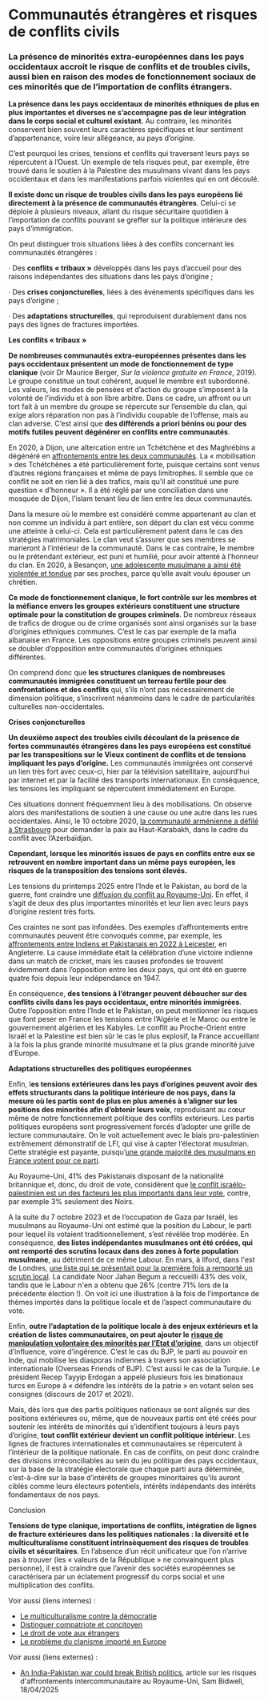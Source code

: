 # Communautés étrangères et risques de conflits civils

### La présence de minorités extra-européennes dans les pays occidentaux accroit le risque de conflits et de troubles civils, aussi bien en raison des modes de fonctionnement sociaux de ces minorités que de l’importation de conflits étrangers.

**La présence dans les pays occidentaux de minorités ethniques de plus en plus importantes et diverses ne s’accompagne pas de leur intégration dans le corps social et culturel existant**. Au contraire, les minorités conservent bien souvent leurs caractères spécifiques et leur sentiment d’appartenance, voire leur allégeance, au pays d’origine.

C’est pourquoi les crises, tensions et conflits qui traversent leurs pays se répercutent à l’Ouest. Un exemple de tels risques peut, par exemple, être trouvé dans le soutien à la Palestine des musulmans vivant dans les pays occidentaux et dans les manifestations parfois violentes qui en ont découlé.

**Il existe donc un risque de troubles civils dans les pays européens lié directement à la présence de communautés étrangères**. Celui-ci se déploie à plusieurs niveaux, allant du risque sécuritaire quotidien à l’importation de conflits pouvant se greffer sur la politique intérieure des pays d’immigration.

On peut distinguer trois situations liées à des conflits concernant les communautés étrangères :

·       Des **conflits « tribaux »** développés dans les pays d’accueil pour des raisons indépendantes des situations dans les pays d’origine ;

·       Des **crises conjoncturelles**, liées à des événements spécifiques dans les pays d’origine ;

·       Des **adaptations structurelles**, qui reproduisent durablement dans nos pays des lignes de fractures importées.



**Les conflits « tribaux »**

**De nombreuses communautés extra-européennes présentes dans les pays occidentaux présentent un mode de fonctionnement de type clanique** (voir Dr Maurice Berger, _Sur la violence gratuite en France_, 2019). Le groupe constitue un tout cohérent, auquel le membre est subordonné. Les valeurs, les modes de pensées et d’action du groupe s’imposent à la volonté de l’individu et à son libre arbitre. Dans ce cadre, un affront ou un tort fait à un membre du groupe se répercute sur l’ensemble du clan, qui exige alors réparation non pas à l’individu coupable de l’offense, mais au clan adverse. C’est ainsi que **des différends a priori bénins ou pour des motifs futiles peuvent dégénérer en conflits entre communautés**.

En 2020, à Dijon, une altercation entre un Tchétchène et des Maghrébins a dégénéré en [affrontements entre les deux communautés](https://www.marianne.net/societe/exclusif-dijon-entre-les-communautes-tchetchene-et-maghrebine-armistice-surrealiste-la). La « mobilisation » des Tchétchènes a été particulièrement forte, puisque certains sont venus d’autres régions françaises et même de pays limitrophes. Il semble que ce conflit ne soit en rien lié à des trafics, mais qu’il ait constitué une pure question « d’honneur ». Il a été réglé par une conciliation dans une mosquée de Dijon, l’islam tenant lieu de lien entre les deux communautés.

Dans la mesure où le membre est considéré comme appartenant au clan et non comme un individu à part entière, son départ du clan est vécu comme une atteinte à celui-ci. Cela est particulièrement patent dans le cas des stratégies matrimoniales. Le clan veut s’assurer que ses membres se marieront à l’intérieur de la communauté. Dans le cas contraire, le membre ou le prétendant extérieur, est puni et humilié, pour avoir attenté à l’honneur du clan. En 2020, à Besançon, [une adolescente musulmane a ainsi été violentée et tondue](https://www.lefigaro.fr/flash-actu/doubs-une-ado-musulmane-tondue-et-frappee-pour-avoir-voulu-se-marier-avec-son-petit-ami-chretien-20200821?utm_) par ses proches, parce qu’elle avait voulu épouser un chrétien.

**Ce mode de fonctionnement clanique, le fort contrôle sur les membres et la méfiance envers les groupes extérieurs constituent une structure optimale pour la constitution de groupes criminels**. De nombreux réseaux de trafics de drogue ou de crime organisés sont ainsi organisés sur la base d’origines ethniques communes. C’est le cas par exemple de la mafia albanaise en France. Les oppositions entre groupes criminels peuvent ainsi se doubler d’opposition entre communautés d’origines ethniques différentes.

On comprend donc que **les structures claniques de nombreuses communautés immigrées constituent un terreau fertile pour des confrontations et des conflits** qui, s’ils n’ont pas nécessairement de dimension politique, s’inscrivent néanmoins dans le cadre de particularités culturelles non-occidentales.



**Crises conjoncturelles**

**Un deuxième aspect des troubles civils découlant de la présence de fortes communautés étrangères dans les pays européens est constitué par les transpositions sur le Vieux continent de conflits et de tensions impliquant les pays d’origine.** Les communautés immigrées ont conservé un lien très fort avec ceux-ci, hier par la télévision satellitaire, aujourd’hui par internet et par la facilité des transports internationaux. En conséquence, les tensions les impliquant se répercutent immédiatement en Europe.

Ces situations donnent fréquemment lieu à des mobilisations. On observe alors des manifestations de soutien à une cause ou une autre dans les rues occidentales. Ainsi, le 10 octobre 2020, [la communauté arménienne a défilé à Strasbourg](https://www.francebleu.fr/infos/societe/strasbourg-un-millier-de-personnes-manifestent-pour-la-paix-au-haut-karabakh-1602340441) pour demander la paix au Haut-Karabakh, dans le cadre du conflit avec l’Azerbaïdjan.

**Cependant, lorsque les minorités issues de pays en conflits entre eux se retrouvent en nombre important dans un même pays européen, les risques de la transposition des tensions sont élevés.**

Les tensions du printemps 2025 entre l’Inde et le Pakistan, au bord de la guerre, font craindre une [diffusion du conflit au Royaume-Uni](https://knightsofthegreenshield.substack.com/p/an-india-pakistan-war-could-break). En effet, il s’agit de deux des plus importantes minorités et leur lien avec leurs pays d’origine restent très forts.

Ces craintes ne sont pas infondées. Des exemples d’affrontements entre communautés peuvent être convoqués comme, par exemple, les [affrontements entre Indiens et Pakistanais en 2022 à Leicester](https://www.theguardian.com/uk-news/2024/feb/08/unrest-leicester-muslim-hindu-revealed-britain-modi-india-2022), en Angleterre. La cause immédiate était la célébration d’une victoire indienne dans un match de cricket, mais les causes profondes se trouvent évidemment dans l’opposition entre les deux pays, qui ont été en guerre quatre fois depuis leur indépendance en 1947.

En conséquence, **des tensions à l’étranger peuvent déboucher sur des conflits civils dans les pays occidentaux, entre minorités immigrées**. Outre l’opposition entre l’Inde et le Pakistan, on peut mentionner les risques que font peser en France les tensions entre l’Algérie et le Maroc ou entre le gouvernement algérien et les Kabyles. Le conflit au Proche-Orient entre Israël et la Palestine est bien sûr le cas le plus explosif, la France accueillant à la fois la plus grande minorité musulmane et la plus grande minorité juive d’Europe.



**Adaptations structurelles des politiques européennes**

Enfin, l**es tensions extérieures dans les pays d’origines peuvent avoir des effets structurants dans la politique intérieure de nos pays, dans la mesure où les partis sont de plus en plus amenés à s’aligner sur les positions des minorités afin d’obtenir leurs voix**, reproduisant au cœur même de notre fonctionnement politique des conflits extérieurs. Les partis politiques européens sont progressivement forcés d’adopter une grille de lecture communautaire. On le voit actuellement avec le biais pro-palestinien extrêmement démonstratif de LFI, qui vise à capter l’électorat musulman. Cette stratégie est payante, puisqu’[une grande majorité des musulmans en France votent pour ce parti](https://www.lejdd.fr/politique/europeennes-2024-62-des-electeurs-musulmans-ont-vote-pour-lfi-146276).

Au Royaume-Uni, 41% des Pakistanais disposant de la nationalité britannique et, donc, du droit de vote, considèrent que [le conflit israélo-palestinien est un des facteurs les plus importants dans leur vote](https://yougov.co.uk/politics/articles/49877-ethnic-minority-britons-at-the-2024-general-election), contre, par exemple 3% seulement des Noirs.

A la suite du 7 octobre 2023 et de l’occupation de Gaza par Israël, les musulmans au Royaume-Uni ont estimé que la position du Labour, le parti pour lequel ils votaient traditionnellement, s’est révélée trop modérée. En conséquence, **des listes indépendantes musulmanes ont été créées, qui ont remporté des scrutins locaux dans des zones à forte population musulmane**, au détriment de ce même Labour. En mars, à Ilford, dans l'est de Londres, [une liste qui se présentait pour la première fois a remporté un scrutin local](https://www.middleeasteye.net/news/pro-palestine-independent-wins-local-election-sign-labour-still-faces-anger-over-gaza). La candidate Noor Jahan Begum a reccueilli 43% des voix, tandis que le Labour n'en a obtenu que 26% (contre 71% lors de la précédente élection !). On voit ici une illustration à la fois de l’importance de thèmes importés dans la politique locale et de l’aspect communautaire du vote.

Enfin, **outre l’adaptation de la politique locale à des enjeux extérieurs et la création de listes communautaires, on peut ajouter le** [**risque de manipulation volontaire des minorités par l’Etat d’origine**](https://shs.cairn.info/publications-de-samim-akgonul--4845?lang=fr), dans un objectif d’influence, voire d’ingérence. C’est le cas du BJP, le parti au pouvoir en Inde, qui mobilise les diasporas indiennes à travers son association internationale (Overseas Friends of BJP). C’est aussi le cas de la Turquie. Le président Recep Tayyip Erdogan a appelé plusieurs fois les binationaux turcs en Europe à « défendre les intérêts de la patrie » en votant selon ses consignes (discours de 2017 et 2021).

Mais, dès lors que des partis politiques nationaux se sont alignés sur des positions extérieures ou, même, que de nouveaux partis ont été créés pour soutenir les intérêts de minorités qui s’identifient toujours à leurs pays d’origine, **tout conflit extérieur devient un conflit politique intérieur**. Les lignes de fractures internationales et communautaires se répercutent à l’intérieur de la politique nationale. En cas de conflits, on peut donc craindre des divisions irréconciliables au sein du jeu politique des pays occidentaux, sur la base de la stratégie électorale que chaque parti aura déterminée, c’est-à-dire sur la base d’intérêts de groupes minoritaires qu’ils auront ciblés comme leurs électeurs potentiels, intérêts indépendants des intérêts fondamentaux de nos pays.



Conclusion

**Tensions de type clanique, importations de conflits, intégration de lignes de fracture extérieures dans les politiques nationales : la diversité et le multiculturalisme constituent intrinsèquement des risques de troubles civils et sécuritaires**. En l’absence d’un récit unificateur que l’on n’arrive pas à trouver (les « valeurs de la République » ne convainquent plus personne), il est à craindre que l’avenir des sociétés européennes se caractérisera par un éclatement progressif du corps social et une multiplication des conflits.



Voir aussi (liens internes) :

* [Le multiculturalisme contre la démocratie](le-multiculturalisme-contre-la-democratie.md)
* [Distinguer compatriote et concitoyen](../philosophie-politique/distinguer-compatriote-et-concitoyen.md)
* [Le droit de vote aux étrangers](../philosophie-politique/le-droit-de-vote-aux-etrangers.md)
* [Le problème du clanisme importé en Europe](../anthropologie-et-civilisations/le-probleme-du-clanisme-importe-en-europe.md)



Voir aussi (liens externes) :

* [An India-Pakistan war could break British politics](https://knightsofthegreenshield.substack.com/p/an-india-pakistan-war-could-break), article sur les risques d'affrontements intercommunautaire au Royaume-Uni, Sam Bidwell, 18/04/2025
